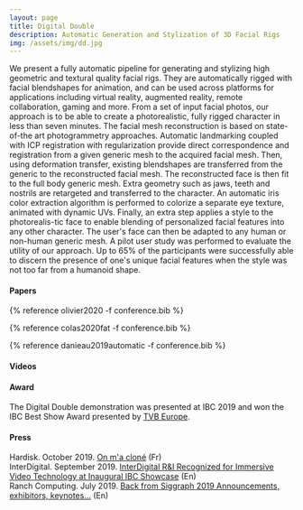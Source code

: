 ```yaml
---
layout: page
title: Digital Double
description: Automatic Generation and Stylization of 3D Facial Rigs
img: /assets/img/dd.jpg
---
```


We present a fully automatic pipeline for generating and stylizing high geometric and textural quality facial rigs. They are automatically rigged with facial blendshapes for animation, and can be used across platforms for applications including virtual reality, augmented reality, remote collaboration, gaming and more. From a set of input facial photos, our approach is to be able to create a photorealistic, fully rigged character in less than seven minutes. The facial mesh reconstruction is based on state-of-the art photogrammetry approaches. Automatic landmarking coupled with ICP registration with regularization provide direct correspondence and registration from a given generic mesh to the acquired facial mesh. Then, using deformation transfer, existing blendshapes are transferred from the generic to the reconstructed facial mesh. The reconstructed face is then fit to the full body generic mesh. Extra geometry such as jaws, teeth and nostrils are retargeted and transferred to the character. An automatic iris color extraction algorithm is performed to colorize a separate eye texture, animated with dynamic UVs. Finally, an extra step applies a style to the photorealis-tic face to enable blending of personalized facial features into any other character. The user's face can then be adapted to any human or non-human generic mesh. A pilot user study was performed to evaluate the utility of our approach. Up to 65% of the participants were successfully able to discern the presence of one's unique facial features when the style was not too far from a humanoid shape.

#### Papers

{% reference olivier2020 -f conference.bib %}

{% reference colas2020fat -f conference.bib %}

{% reference danieau2019automatic -f conference.bib %}

#### Videos 
<div class="video_row">
    <object type="text/html" data="http://www.dailymotion.com/embed/video/x72iin7" style="width:700px;height:394px;"></object>
</div>
<div class="video_row">
    <object type="text/html" data="http://www.youtube.com/embed/NRnCYlXJSQc" style="width:700px;height:394px;"></object>
</div>

#### Award

The Digital Double demonstration was presented at IBC 2019 and won the IBC Best Show Award presented by [TVB Europe](https://www.tvbeurope.com/business/best-of-show-at-ibc-2019-winners-announced).

#### Press

Hardisk. October 2019. [On m'a cloné](https://www.youtube.com/watch?v=kDSI132lqEU) (Fr)<br />
InterDigital. September 2019. [InterDigital R&I Recognized for Immersive Video Technology at Inaugural IBC Showcase](https://www.interdigital.com/post/interdigital-ri-recognized-for-immersive-video-technology-at-inaugural-ibc-showcase) (En) <br />
Ranch Computing. July 2019. [Back from Siggraph 2019 Announcements, exhibitors, keynotes...](https://blog.ranchcomputing.com/back-from-siggraph-2019) (En)

